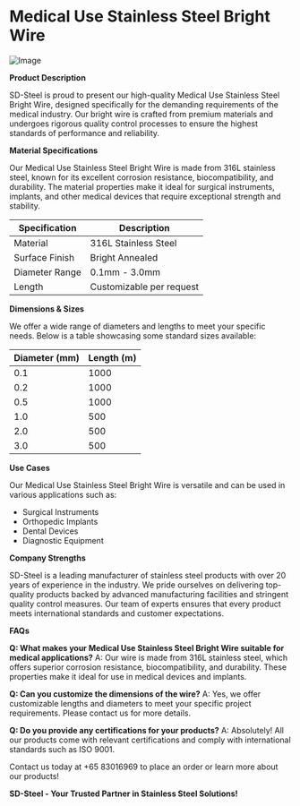 # Medical Use Stainless Steel Bright Wire

![Image](https://github.com/user-attachments/assets/2567258e-e124-4816-932d-1809bd27ef0b)

**Product Description**

SD-Steel is proud to present our high-quality Medical Use Stainless Steel Bright Wire, designed specifically for the demanding requirements of the medical industry. Our bright wire is crafted from premium materials and undergoes rigorous quality control processes to ensure the highest standards of performance and reliability.

**Material Specifications**

Our Medical Use Stainless Steel Bright Wire is made from 316L stainless steel, known for its excellent corrosion resistance, biocompatibility, and durability. The material properties make it ideal for surgical instruments, implants, and other medical devices that require exceptional strength and stability.

| Specification | Description |
|---------------|-------------|
| Material      | 316L Stainless Steel |
| Surface Finish| Bright Annealed |
| Diameter Range| 0.1mm - 3.0mm |
| Length        | Customizable per request |

**Dimensions & Sizes**

We offer a wide range of diameters and lengths to meet your specific needs. Below is a table showcasing some standard sizes available:

| Diameter (mm) | Length (m) |
|---------------|------------|
| 0.1            | 1000       |
| 0.2            | 1000       |
| 0.5            | 1000       |
| 1.0            | 500        |
| 2.0            | 500        |
| 3.0            | 500        |

**Use Cases**

Our Medical Use Stainless Steel Bright Wire is versatile and can be used in various applications such as:
- Surgical Instruments
- Orthopedic Implants
- Dental Devices
- Diagnostic Equipment

**Company Strengths**

SD-Steel is a leading manufacturer of stainless steel products with over 20 years of experience in the industry. We pride ourselves on delivering top-quality products backed by advanced manufacturing facilities and stringent quality control measures. Our team of experts ensures that every product meets international standards and customer expectations.

**FAQs**

**Q: What makes your Medical Use Stainless Steel Bright Wire suitable for medical applications?**
A: Our wire is made from 316L stainless steel, which offers superior corrosion resistance, biocompatibility, and durability. These properties make it ideal for use in medical devices and implants.

**Q: Can you customize the dimensions of the wire?**
A: Yes, we offer customizable lengths and diameters to meet your specific project requirements. Please contact us for more details.

**Q: Do you provide any certifications for your products?**
A: Absolutely! All our products come with relevant certifications and comply with international standards such as ISO 9001.

Contact us today at +65 83016969 to place an order or learn more about our products!

**SD-Steel - Your Trusted Partner in Stainless Steel Solutions!**